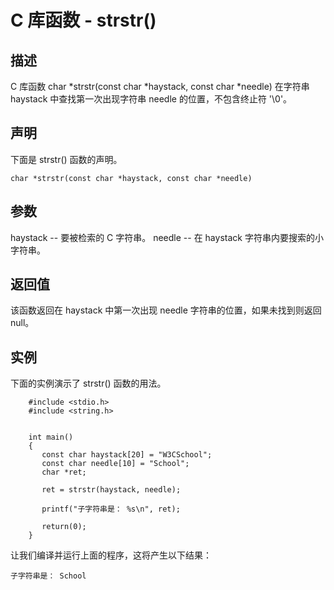 # C 库函数 - strstr()

## 描述

C 库函数 char *strstr(const char *haystack, const char *needle) 在字符串 haystack 中查找第一次出现字符串 needle 的位置，不包含终止符 '\0'。

## 声明
下面是 strstr() 函数的声明。

    char *strstr(const char *haystack, const char *needle)

## 参数
haystack -- 要被检索的 C 字符串。
needle -- 在 haystack 字符串内要搜索的小字符串。

## 返回值
该函数返回在 haystack 中第一次出现 needle 字符串的位置，如果未找到则返回 null。


## 实例
下面的实例演示了 strstr() 函数的用法。

```
    #include <stdio.h>
    #include <string.h>


    int main()
    {
       const char haystack[20] = "W3CSchool";
       const char needle[10] = "School";
       char *ret;

       ret = strstr(haystack, needle);

       printf("子字符串是： %s\n", ret);
   
       return(0);
    }
```

让我们编译并运行上面的程序，这将产生以下结果：

    子字符串是： School